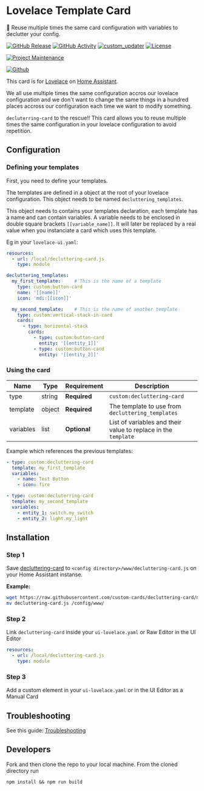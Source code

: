 # Lovelace Template Card
📝 Reuse multiple times the same card configuration with variables to declutter your config.

[![GitHub Release][releases-shield]][releases]
[![GitHub Activity][commits-shield]][commits]
[![custom_updater][customupdaterbadge]][customupdater]
[![License][license-shield]](LICENSE.md)

[![Project Maintenance][maintenance-shield]][maintainer]

<!-- [![Discord][discord-shield]][discord] -->
<!-- [![Community Forum][forum-shield]][forum] -->

<!-- [![Twitter][twitter]][twitter] -->
[![Github][github]][maintainer]

This card is for [Lovelace](https://www.home-assistant.io/lovelace) on [Home Assistant](https://www.home-assistant.io/).

We all use multiple times the same configuration accros our lovelace configuration and we don't want to change the same things in a hundred places accross our configuration each time we want to modify something.

`decluterring-card` to the rescue!! This card allows you to reuse multiple times the same configuration in your lovelace configuration to avoid repetition.

## Configuration

### Defining your templates

First, you need to define your templates.

The templates are defined in a object at the root of your lovelace configuration. This object needs to be named `decluttering_templates`.

This object needs to contains your templates declaration, each template has a name and can contain variables. A variable needs to be enclosed in double square brackets `[[variable_name]]`. It will later be replaced by a real value when you instanciate a card which uses this template.

Eg in your `lovelace-ui.yaml`:
```yaml
resources:
  - url: /local/decluttering-card.js
    type: module

decluttering_templates:
  my_first_template:     # This is the name of a template
    type: custom:button-card
    name: '[[name]]'
    icon: 'mdi:[[icon]]'

  my_second_template:    # This is the name of another template
    type: custom:vertical-stack-in-card
    cards:
      - type: horizontal-stack
        cards:
          - type: custom:button-card
            entity: '[[entity_1]]'
          - type: custom:button-card
            entity: '[[entity_2]]'
```

### Using the card

| Name | Type | Requirement | Description
| ---- | ---- | ------- | -----------
| type | string | **Required** | `custom:decluttering-card`
| template | object | **Required** | The template to use from `decluttering_templates`
| variables | list | **Optional** | List of variables and their value to replace in the `template`

Example which references the previous templates:
```yaml
- type: custom:decluttering-card
  template: my_first_template
  variables:
    - name: Test Button
    - icon: fire

- type: custom:decluterring-card
  template: my_second_template
  variables:
    - entity_1: switch.my_switch
    - entity_2: light.my_light
```


## Installation

### Step 1

Save [decluttering-card](https://github.com/custom-cards/decluttering-card/raw/master/dist/decluttering-card.js) to `<config directory>/www/decluttering-card.js` on your Home Assistant instanse.

**Example:**

```bash
wget https://raw.githubusercontent.com/custom-cards/decluttering-card/master/dist/decluttering-card.js
mv decluttering-card.js /config/www/
```

### Step 2

Link `decluttering-card` inside your `ui-lovelace.yaml` or Raw Editor in the UI Editor

```yaml
resources:
  - url: /local/decluttering-card.js
    type: module
```

### Step 3

Add a custom element in your `ui-lovelace.yaml` or in the UI Editor as a Manual Card

## Troubleshooting

See this guide: [Troubleshooting](https://github.com/thomasloven/hass-config/wiki/Lovelace-Plugins)

## Developers
Fork and then clone the repo to your local machine. From the cloned directory run

`npm install && npm run build`


[commits-shield]: https://img.shields.io/github/commit-activity/y/custom-cards/decluttering-card.svg?style=for-the-badge
[commits]: https://github.com/custom-cards/decluttering-card/commits/master
[customupdater]: https://github.com/custom-components/custom_updater
[customupdaterbadge]: https://img.shields.io/badge/custom__updater-true-success.svg?style=for-the-badge
<!-- [discord]: https://discord.gg/Qa5fW2R -->
<!-- [discord-shield]: https://img.shields.io/discord/330944238910963714.svg?style=for-the-badge -->
<!-- [forum-shield]: https://img.shields.io/badge/community-forum-brightgreen.svg?style=for-the-badge -->
<!-- [forum]: https://community.home-assistant.io/t/100-templatable-lovelace-configuration-card/105241 -->
[license-shield]: https://img.shields.io/github/license/custom-cards/decluttering-card.svg?style=for-the-badge
[maintenance-shield]: https://img.shields.io/badge/maintainer-RomRider-blue.svg?style=for-the-badge
[maintainer]: https://github.com/RomRider
[releases-shield]: https://img.shields.io/github/release/custom-cards/decluttering-card.svg?style=for-the-badge
[releases]: https://github.com/custom-cards/decluttering-card/releases
[github]: https://img.shields.io/github/followers/RomRider.svg?style=social
